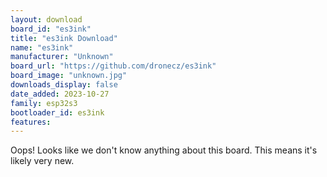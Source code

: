 ```yaml
---
layout: download
board_id: "es3ink"
title: "es3ink Download"
name: "es3ink"
manufacturer: "Unknown"
board_url: "https://github.com/dronecz/es3ink"
board_image: "unknown.jpg"
downloads_display: false
date_added: 2023-10-27
family: esp32s3
bootloader_id: es3ink
features:
---
```


Oops! Looks like we don't know anything about this board. This means it's likely very new.